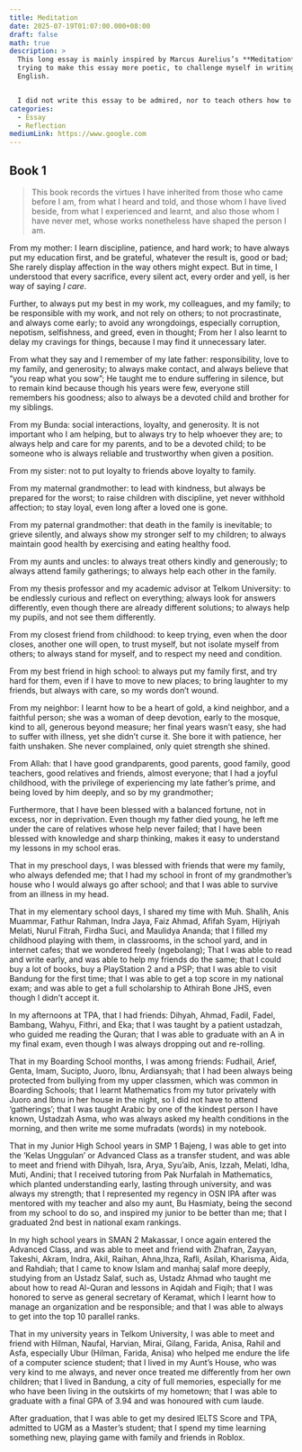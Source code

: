 ```yaml
---
title: Meditation
date: 2025-07-19T01:07:00.000+08:00
draft: false
math: true
description: >
  This long essay is mainly inspired by Marcus Aurelius’s **Meditation**. I am
  trying to make this essay more poetic, to challenge myself in writing in
  English.


  I did not write this essay to be admired, nor to teach others how to live, but to remind myself. Of who I am, of who I must strive to be, and of the people whose virtues I hope to reflect.
categories:
  - Essay
  - Reflection
mediumLink: https://www.google.com
---
```




## Book 1

> This book records the virtues I have inherited from those who came before I am, from what I heard and told, and those whom I have lived beside, from what I experienced and learnt, and also those whom I have never met, whose works nonetheless have shaped the person I am.

From my mother: I learn discipline, patience, and hard work; to have always put my education first, and be grateful, whatever the result is, good or bad; She rarely display affection in the way others might expect. But in time, I understood that every sacrifice, every silent act, every order and yell, is her way of saying *I care*.

Further, to always put my best in my work, my colleagues, and my family; to be responsible with my work, and not rely on others; to not procrastinate, and always come early; to avoid any wrongdoings, especially corruption, nepotism, selfishness, and greed, even in thought; From her I also learnt to delay my cravings for things, because I may find it unnecessary later.

From what they say and I remember of my late father: responsibility, love to my family, and generosity; to always make contact, and always believe that “you reap what you sow”; He taught me to endure suffering in silence, but to remain kind because though his years were few, everyone still remembers his goodness; also to always be a devoted child and brother for my siblings.

From my Bunda: social interactions, loyalty, and generosity. It is not important who I am helping, but to always try to help whoever they are; to always help and care for my parents, and to be a devoted child; to be someone who is always reliable and trustworthy when given a position.

From my sister: not to put loyalty to friends above loyalty to family. 

From my maternal grandmother: to lead with kindness, but always be prepared for the worst; to raise children with discipline, yet never withhold affection; to stay loyal, even long after a loved one is gone.

From my paternal grandmother: that death in the family is inevitable; to grieve silently, and always show my stronger self to my children; to always maintain good health by exercising and eating healthy food. 

From my aunts and uncles: to always treat others kindly and generously; to always attend family gatherings; to always help each other in the family.

From my thesis professor and my academic advisor at Telkom University: to be endlessly curious and reflect on everything; always look for answers differently, even though there are already different solutions; to always help my pupils, and not see them differently. 

From my closest friend from childhood: to keep trying, even when the door closes, another one will open, to trust myself, but not isolate myself from others; to always stand for myself, and to respect my need and condition.

From my best friend in high school: to always put my family first, and try hard for them, even if I have to move to new places; to bring laughter to my friends, but always with care, so my words don’t wound.

From my neighbor: I learnt how to be a heart of gold, a kind neighbor, and a faithful person; she was a woman of deep devotion, early to the mosque, kind to all, generous beyond measure; her final years wasn’t easy, she had to suffer with illness, yet she didn’t curse it. She bore it with patience, her faith unshaken. She never complained, only quiet strength she shined.

From Allah: that I have good grandparents, good parents, good family, good teachers, good relatives and friends, almost everyone; that I had a joyful childhood, with the privilege of experiencing my late father’s prime, and being loved by him deeply, and so by my grandmother; 

Furthermore, that I have been blessed with a balanced fortune, not in excess, nor in deprivation. Even though my father died young, he left me under the care of relatives whose help never failed; that I have been blessed with knowledge and sharp thinking, makes it easy to understand my lessons in my school eras. 

That in my preschool days, I was blessed with friends that were my family, who always defended me; that I had my school in front of my grandmother’s house who I would always go after school; and that I was able to survive from an illness in my head.

That in my elementary school days, I shared my time with Muh. Shalih, Anis Muammar, Fathur Rahman, Indra Jaya, Faiz Ahmad, Afifah Syam, Hijriyah Melati, Nurul Fitrah, Firdha Suci, and Maulidya Ananda; that I filled my childhood playing with them, in classrooms, in the school yard, and in internet cafes; that we wondered freely (ngebolang); That I was able to read and write early, and was able to help my friends do the same; that I could buy a lot of books, buy a PlayStation 2 and a PSP; that I was able to visit Bandung for the first time; that I was able to get a top score in my national exam; and was able to get a full scholarship to Athirah Bone JHS, even though I didn’t accept it. 

In my afternoons at TPA, that I had friends: Dihyah, Ahmad, Fadil, Fadel, Bambang, Wahyu, Fithri, and Eka; that I was taught by a patient ustadzah, who guided me reading the Quran; that I was able to graduate with an A in my final exam, even though I was always dropping out and re-rolling.  

That in my Boarding School months, I was among friends: Fudhail, Arief, Genta, Imam, Sucipto, Juoro, Ibnu, Ardiansyah; that I had been always being protected from bullying from my upper classmen, which was common in Boarding Schools; that I learnt Mathematics from my tutor privately with Juoro and Ibnu in her house in the night, so I did not have to attend ‘gatherings’; that I was taught Arabic by one of the kindest person I have known, Ustadzah Asma, who was always asked my health conditions in the morning, and then write me some mufradats (words) in my notebook.

That in my Junior High School years in SMP 1 Bajeng, I was able to get into the ‘Kelas Unggulan’ or Advanced Class as a transfer student, and was able to meet and friend with Dihyah, Isra, Arya, Syu’aib, Anis, Izzah, Melati, Idha, Muti, Andini; that I received tutoring from Pak Nurfalah in Mathematics, which planted understanding early, lasting through university, and was always my strength; that I represented my regency in OSN IPA after was mentored with my teacher and also my aunt, Bu Hasmiaty, being the second from my school to do so, and inspired my junior to be better than me; that I graduated 2nd best in national exam rankings.

In my high school years in SMAN 2 Makassar, I once again entered the Advanced Class, and was able to meet and friend with Zhafran, Zayyan, Takeshi, Akram, Indra, Akil, Raihan, Ahna,Ihza, Rafli, Asilah, Kharisma, Aida, and Rahdiah; that I came to know Islam and manhaj salaf more deeply, studying from an Ustadz Salaf, such as, Ustadz Ahmad who taught me about how to read Al-Quran and lessons in Aqidah and Fiqih; that I was honored to serve as general secretary of Keramat, which I learnt how to manage an organization and be responsible; and that I was able to always to get into the top 10 parallel ranks.

That in my university years in Telkom University, I was able to meet and friend with Hilman, Naufal, Harvian, Mirai, Gilang, Farida, Anisa, Rahil and Asfa, especially Ubur (Hilman, Farida, Anisa) who helped me endure the life of a computer science student; that I lived in my Aunt’s House, who was very kind to me always, and never once treated me differently from her own children; that I lived in Bandung, a city of full memories, especially for me who have been living in the outskirts of my hometown; that I was able to graduate with a final GPA of 3.94 and was honoured with cum laude. 

After graduation, that I was able to get my desired IELTS Score and TPA, admitted to UGM as a Master’s student; that I spend my time learning something new, playing game with family and friends in Roblox.
